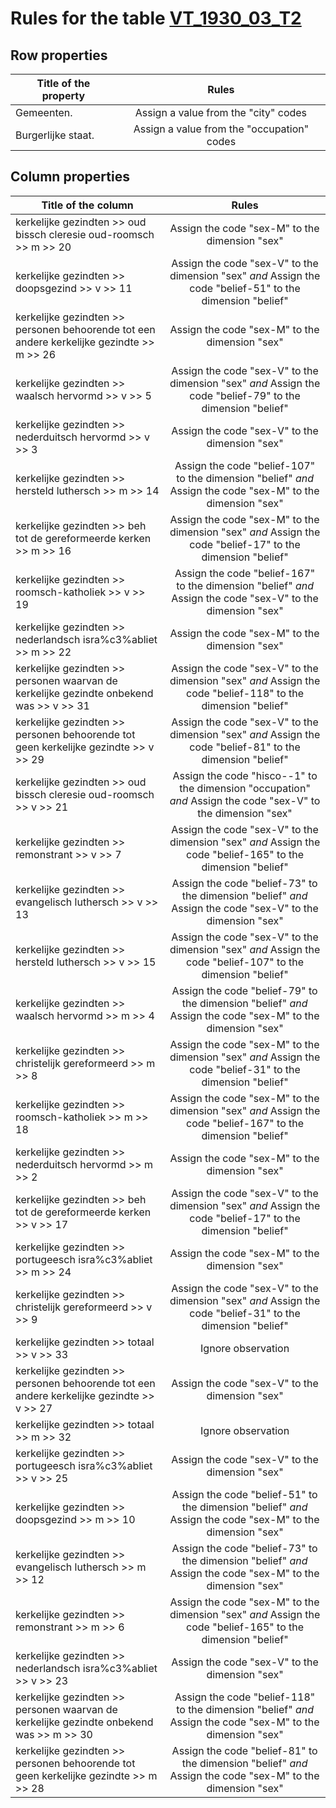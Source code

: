 # Rules for the table [VT_1930_03_T2](https://github.com/cgueret/DataDump/blob/master/xls-marked/VT_1930_03_T2_marked.xls?raw=true)
## Row properties
| Title of the property | Rules |
| --------------------- |:-----:|
| Gemeenten. | Assign a value from the "city" codes |
| Burgerlijke staat. | Assign a value from the "occupation" codes |
## Column properties
| Title of the column | Rules |
| --------------------- |:-----:|
| kerkelijke gezindten >> oud bissch cleresie oud-roomsch >> m >> 20 | Assign the code "sex-M" to the dimension "sex" |
| kerkelijke gezindten >> doopsgezind >> v >> 11 | Assign the code "sex-V" to the dimension "sex" *and* Assign the code "belief-51" to the dimension "belief" |
| kerkelijke gezindten >> personen behoorende tot een andere kerkelijke gezindte >> m >> 26 | Assign the code "sex-M" to the dimension "sex" |
| kerkelijke gezindten >> waalsch hervormd >> v >> 5 | Assign the code "sex-V" to the dimension "sex" *and* Assign the code "belief-79" to the dimension "belief" |
| kerkelijke gezindten >> nederduitsch hervormd >> v >> 3 | Assign the code "sex-V" to the dimension "sex" |
| kerkelijke gezindten >> hersteld luthersch >> m >> 14 | Assign the code "belief-107" to the dimension "belief" *and* Assign the code "sex-M" to the dimension "sex" |
| kerkelijke gezindten >> beh tot de gereformeerde kerken >> m >> 16 | Assign the code "sex-M" to the dimension "sex" *and* Assign the code "belief-17" to the dimension "belief" |
| kerkelijke gezindten >> roomsch-katholiek >> v >> 19 | Assign the code "belief-167" to the dimension "belief" *and* Assign the code "sex-V" to the dimension "sex" |
| kerkelijke gezindten >> nederlandsch isra%c3%abliet >> m >> 22 | Assign the code "sex-M" to the dimension "sex" |
| kerkelijke gezindten >> personen waarvan de kerkelijke gezindte onbekend was >> v >> 31 | Assign the code "sex-V" to the dimension "sex" *and* Assign the code "belief-118" to the dimension "belief" |
| kerkelijke gezindten >> personen behoorende tot geen kerkelijke gezindte >> v >> 29 | Assign the code "sex-V" to the dimension "sex" *and* Assign the code "belief-81" to the dimension "belief" |
| kerkelijke gezindten >> oud bissch cleresie oud-roomsch >> v >> 21 | Assign the code "hisco--1" to the dimension "occupation" *and* Assign the code "sex-V" to the dimension "sex" |
| kerkelijke gezindten >> remonstrant >> v >> 7 | Assign the code "sex-V" to the dimension "sex" *and* Assign the code "belief-165" to the dimension "belief" |
| kerkelijke gezindten >> evangelisch luthersch >> v >> 13 | Assign the code "belief-73" to the dimension "belief" *and* Assign the code "sex-V" to the dimension "sex" |
| kerkelijke gezindten >> hersteld luthersch >> v >> 15 | Assign the code "sex-V" to the dimension "sex" *and* Assign the code "belief-107" to the dimension "belief" |
| kerkelijke gezindten >> waalsch hervormd >> m >> 4 | Assign the code "belief-79" to the dimension "belief" *and* Assign the code "sex-M" to the dimension "sex" |
| kerkelijke gezindten >> christelijk gereformeerd >> m >> 8 | Assign the code "sex-M" to the dimension "sex" *and* Assign the code "belief-31" to the dimension "belief" |
| kerkelijke gezindten >> roomsch-katholiek >> m >> 18 | Assign the code "sex-M" to the dimension "sex" *and* Assign the code "belief-167" to the dimension "belief" |
| kerkelijke gezindten >> nederduitsch hervormd >> m >> 2 | Assign the code "sex-M" to the dimension "sex" |
| kerkelijke gezindten >> beh tot de gereformeerde kerken >> v >> 17 | Assign the code "sex-V" to the dimension "sex" *and* Assign the code "belief-17" to the dimension "belief" |
| kerkelijke gezindten >> portugeesch isra%c3%abliet >> m >> 24 | Assign the code "sex-M" to the dimension "sex" |
| kerkelijke gezindten >> christelijk gereformeerd >> v >> 9 | Assign the code "sex-V" to the dimension "sex" *and* Assign the code "belief-31" to the dimension "belief" |
| kerkelijke gezindten >> totaal >> v >> 33 | Ignore observation |
| kerkelijke gezindten >> personen behoorende tot een andere kerkelijke gezindte >> v >> 27 | Assign the code "sex-V" to the dimension "sex" |
| kerkelijke gezindten >> totaal >> m >> 32 | Ignore observation |
| kerkelijke gezindten >> portugeesch isra%c3%abliet >> v >> 25 | Assign the code "sex-V" to the dimension "sex" |
| kerkelijke gezindten >> doopsgezind >> m >> 10 | Assign the code "belief-51" to the dimension "belief" *and* Assign the code "sex-M" to the dimension "sex" |
| kerkelijke gezindten >> evangelisch luthersch >> m >> 12 | Assign the code "belief-73" to the dimension "belief" *and* Assign the code "sex-M" to the dimension "sex" |
| kerkelijke gezindten >> remonstrant >> m >> 6 | Assign the code "sex-M" to the dimension "sex" *and* Assign the code "belief-165" to the dimension "belief" |
| kerkelijke gezindten >> nederlandsch isra%c3%abliet >> v >> 23 | Assign the code "sex-V" to the dimension "sex" |
| kerkelijke gezindten >> personen waarvan de kerkelijke gezindte onbekend was >> m >> 30 | Assign the code "belief-118" to the dimension "belief" *and* Assign the code "sex-M" to the dimension "sex" |
| kerkelijke gezindten >> personen behoorende tot geen kerkelijke gezindte >> m >> 28 | Assign the code "belief-81" to the dimension "belief" *and* Assign the code "sex-M" to the dimension "sex" |

